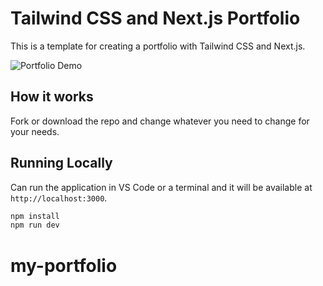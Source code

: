 # Tailwind CSS and Next.js Portfolio

This is a template for creating a portfolio with Tailwind CSS and Next.js.

![Portfolio Demo](demo/demo.gif)

## How it works

Fork or download the repo and change whatever you need to change for your needs.

## Running Locally

Can run the application in VS Code or a terminal and it will be available at `http://localhost:3000`.

```bash
npm install
npm run dev
```
# my-portfolio
